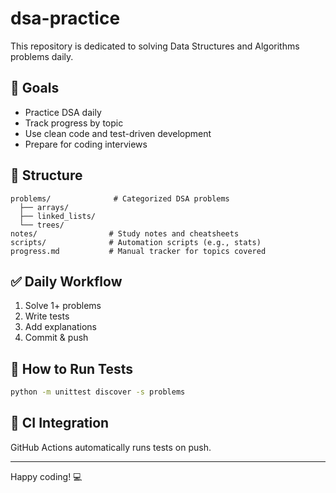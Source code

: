 # dsa-practice
This repository is dedicated to solving Data Structures and Algorithms problems daily. 

## 🧠 Goals
   - Practice DSA daily
   - Track progress by topic
   - Use clean code and test-driven development
   - Prepare for coding interviews
   
   ## 📁 Structure
   ```
   problems/              # Categorized DSA problems
     ├── arrays/
     ├── linked_lists/
     └── trees/
   notes/                # Study notes and cheatsheets
   scripts/              # Automation scripts (e.g., stats)
   progress.md           # Manual tracker for topics covered
   ```
   
   ## ✅ Daily Workflow
   1. Solve 1+ problems
   2. Write tests
   3. Add explanations
   4. Commit & push
   
   ## 🚀 How to Run Tests
   ```bash
   python -m unittest discover -s problems
   ```
   
   ## 🔄 CI Integration
   GitHub Actions automatically runs tests on push.
   
   ---
   
   Happy coding! 💻
